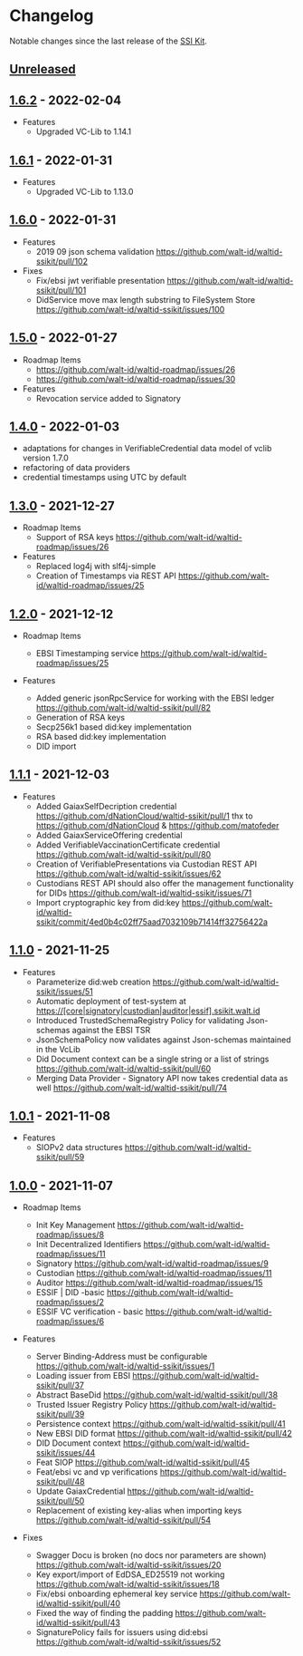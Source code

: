 # Changelog

Notable changes since the last release of the [SSI Kit](https://github.com/walt-id/waltid-ssikit). 

## [Unreleased]

## [1.6.2] - 2022-02-04

-   Features
    -   Upgraded VC-Lib to 1.14.1

## [1.6.1] - 2022-01-31

-   Features
    -   Upgraded VC-Lib to 1.13.0

## [1.6.0] - 2022-01-31

-   Features
    -   2019 09 json schema validation <https://github.com/walt-id/waltid-ssikit/pull/102>
-   Fixes
    -   Fix/ebsi jwt verifiable presentation <https://github.com/walt-id/waltid-ssikit/pull/101>
    -   DidService move max length substring to FileSystem Store <https://github.com/walt-id/waltid-ssikit/issues/100>

## [1.5.0] - 2022-01-27

-   Roadmap Items
    -   <https://github.com/walt-id/waltid-roadmap/issues/26>
    -   <https://github.com/walt-id/waltid-roadmap/issues/30>
-   Features
    -   Revocation service added to Signatory

## [1.4.0] - 2022-01-03

-   adaptations for changes in VerifiableCredential data model of vclib version 1.7.0
-   refactoring of data providers
-   credential timestamps using UTC by default

## [1.3.0] - 2021-12-27

-   Roadmap Items
    -   Support of RSA keys  <https://github.com/walt-id/waltid-roadmap/issues/26>
-   Features
    -   Replaced log4j with slf4j-simple
    -   Creation of Timestamps via REST API <https://github.com/walt-id/waltid-roadmap/issues/25>

## [1.2.0] - 2021-12-12

-   Roadmap Items
    -   EBSI Timestamping service <https://github.com/walt-id/waltid-roadmap/issues/25>

-   Features
    -   Added generic jsonRpcService for working with the EBSI ledger <https://github.com/walt-id/waltid-ssikit/pull/82>
    -   Generation of RSA keys
    -   Secp256k1 based did:key implementation
    -   RSA based did:key implementation
    -   DID import

## [1.1.1] - 2021-12-03

-   Features
    -   Added GaiaxSelfDecription credential <https://github.com/dNationCloud/waltid-ssikit/pull/1> thx to <https://github.com/dNationCloud> & <https://github.com/matofeder>
    -   Added GaiaxServiceOffering credential
    -   Added VerifiableVaccinationCertificate credential <https://github.com/walt-id/waltid-ssikit/pull/80>
    -   Creation of VerifiablePresentations via Custodian REST API <https://github.com/walt-id/waltid-ssikit/issues/62>
    -   Custodians REST API should also offer the management functionality for DIDs <https://github.com/walt-id/waltid-ssikit/issues/71>
    -   Import cryptographic key from did:key <https://github.com/walt-id/waltid-ssikit/commit/4ed0b4c02ff75aad7032109b71414ff32756422a>

## [1.1.0] - 2021-11-25

-   Features
    -   Parameterize did:web creation <https://github.com/walt-id/waltid-ssikit/issues/51>
    -   Automatic deployment of test-system at <https://[core|signatory|custodian|auditor|essif].ssikit.walt.id>
    -   Introduced TrustedSchemaRegistry Policy for validating Json-schemas against the EBSI TSR
    -   JsonSchemaPolicy now validates against Json-schemas maintained in the VcLib
    -   Did Document context can be a single string or a list of strings <https://github.com/walt-id/waltid-ssikit/pull/60>
    -   Merging Data Provider - Signatory API now takes credential data as well <https://github.com/walt-id/waltid-ssikit/pull/74>

## [1.0.1] - 2021-11-08

-   Features
    -   SIOPv2 data structures  <https://github.com/walt-id/waltid-ssikit/pull/59>

## [1.0.0] - 2021-11-07

-   Roadmap Items
    -   Init Key Management <https://github.com/walt-id/waltid-roadmap/issues/8>
    -   Init Decentralized Identifiers <https://github.com/walt-id/waltid-roadmap/issues/11>
    -   Signatory <https://github.com/walt-id/waltid-roadmap/issues/9>
    -   Custodian <https://github.com/walt-id/waltid-roadmap/issues/11>
    -   Auditor <https://github.com/walt-id/waltid-roadmap/issues/15>
    -   ESSIF | DID -basic <https://github.com/walt-id/waltid-roadmap/issues/2>
    -   ESSIF VC verification - basic  <https://github.com/walt-id/waltid-roadmap/issues/6>

-   Features 
    -   Server Binding-Address must be configurable <https://github.com/walt-id/waltid-ssikit/issues/1>
    -   Loading issuer from EBSI <https://github.com/walt-id/waltid-ssikit/pull/37>
    -   Abstract BaseDid <https://github.com/walt-id/waltid-ssikit/pull/38>
    -   Trusted Issuer Registry Policy <https://github.com/walt-id/waltid-ssikit/pull/39>
    -   Persistence context <https://github.com/walt-id/waltid-ssikit/pull/41>
    -   New EBSI DID format <https://github.com/walt-id/waltid-ssikit/pull/42>
    -   DID Document context <https://github.com/walt-id/waltid-ssikit/issues/44>
    -   Feat SIOP <https://github.com/walt-id/waltid-ssikit/pull/45>
    -   Feat/ebsi vc and vp verifications <https://github.com/walt-id/waltid-ssikit/pull/48>
    -   Update GaiaxCredential <https://github.com/walt-id/waltid-ssikit/pull/50>
    -   Replacement of existing key-alias when importing keys <https://github.com/walt-id/waltid-ssikit/pull/54>

-   Fixes
    -   Swagger Docu is broken (no docs nor parameters are shown)  <https://github.com/walt-id/waltid-ssikit/issues/20>
    -   Key export/import of EdDSA_ED25519 not working <https://github.com/walt-id/waltid-ssikit/issues/18>
    -   Fix/ebsi onboarding ephemeral key service <https://github.com/walt-id/waltid-ssikit/pull/40>
    -   Fixed the way of finding the padding <https://github.com/walt-id/waltid-ssikit/pull/43>
    -   SignaturePolicy fails for issuers using did:ebsi <https://github.com/walt-id/waltid-ssikit/issues/52>

[Unreleased]: https://github.com/walt-id/waltid-ssikit/compare/1.6.2...HEAD

[1.6.2]: https://github.com/walt-id/waltid-ssikit/compare/1.6.1...1.6.2

[1.6.1]: https://github.com/walt-id/waltid-ssikit/compare/1.6.0...1.6.1

[1.6.0]: https://github.com/walt-id/waltid-ssikit/compare/1.5.0...1.6.0

[1.5.0]: https://github.com/walt-id/waltid-ssikit/compare/1.4.0...1.5.0

[1.4.0]: https://github.com/walt-id/waltid-ssikit/compare/1.3.0...1.4.0

[1.3.0]: https://github.com/walt-id/waltid-ssikit/compare/1.2.0...1.3.0

[1.2.0]: https://github.com/walt-id/waltid-ssikit/compare/1.2.0...1.2.0

[1.2.0]: https://github.com/walt-id/waltid-ssikit/compare/1.1.1...1.2.0

[1.1.1]: https://github.com/walt-id/waltid-ssikit/compare/1.1.0...1.1.1

[1.1.0]: https://github.com/walt-id/waltid-ssikit/compare/1.0.1...1.1.0

[1.0.1]: https://github.com/walt-id/waltid-ssikit/compare/1.0.0...1.0.1

[1.0.0]: https://github.com/walt-id/waltid-ssikit/compare/2be9d92014df8b7da68ccccc96bdd1024f2ce50e...1.0.0

